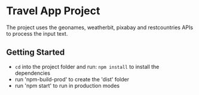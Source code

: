 # Travel App Project

The project uses the geonames, weatherbit, pixabay and restcountries APIs to process the input text.

## Getting Started

- `cd` into the project folder and run: `npm install` to install the dependencies
- run 'npm-build-prod' to create the 'dist' folder
- run 'npm start' to run in production modes
